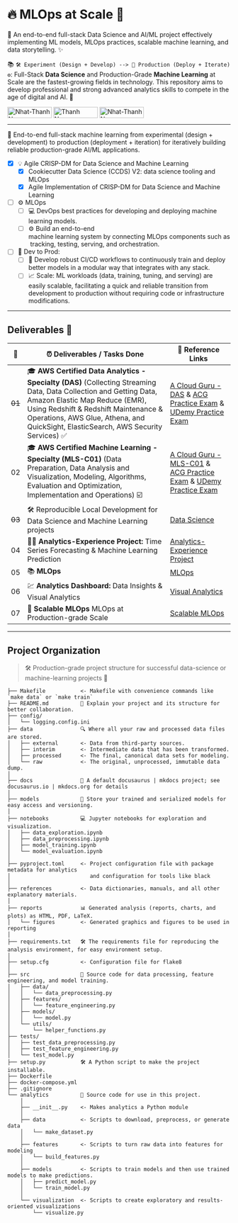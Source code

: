 # 🔥 MLOps at Scale 🦅

🌟 An end-to-end full-stack Data Science and AI/ML project effectively implementing ML models, MLOps practices, scalable machine learning, and data storytelling. ✨


📚 `🛠️ Experiment (Design + Develop) --> 🚀 Production (Deploy + Iterate) ⚙️`: Full-Stack **Data Science** and Production-Grade **Machine Learning** at Scale are the fastest-growing fields in technology. This repository aims to develop professional and strong advanced analytics skills to compete in the age of digital and AI. 🏁

<div align="left">
  <a href="https://www.linkedin.com/in/nnthanh" target="blank"><img align="center" src="https://img.shields.io/badge/-nnthanh-blue?style=flat-square&logo=Linkedin&logoColor=white&link=https://www.linkedin.com/in/nnthanh/" alt="Nhat-Thanh Nguyen" height="25" width="100" /></a>
  <a href="https://github.com/nnthanh101/" target="blank"><img align="center" src="https://img.shields.io/github/followers/nnthanh101?label=Follow&style=social&link=https://github.com/nnthanh101/" alt="Thanh Nguyen" height="25" width="100" /></a>
  <a href="https://www.facebook.com/groups/platformengineering" target="blank"><img align="center" src="https://img.shields.io/badge/Facebook-blue?style=flat-square&logo=facebook&logoColor=white&link=[https://www.linkedin.com/in/nnthanh/](https://www.facebook.com/groups/platformengineering)" alt="Nhat-Thanh Nguyen" height="25" width="100" /></a>  
</div>

---

🎯 End-to-end full-stack machine learning from experimental (design + development) to production (deployment + iteration) for iteratively building reliable production-grade AI/ML applications.

* [x] 💡 Agile CRISP-DM for Data Science and Machine Learning
  * [x] Cookiecutter Data Science (CCDS) V2: data science tooling and MLOps
  * [x] Agile Implementation of CRISP-DM for Data Science and Machine Learning
* [ ] ⚙️ MLOps
  * [ ] 💻 DevOps best practices for developing and deploying machine learning models.
  * [ ] ⚙️ Build an end-to-end machine learning system by connecting MLOps components such as tracking, testing, serving, and orchestration.
* [ ] 🚀 Dev to Prod:
  * [ ] 🐙 Develop robust CI/CD workflows to continuously train and deploy better models in a modular way that integrates with any stack.
  * [ ] 📈 Scale: ML workloads (data, training, tuning, and serving) are easily scalable, facilitating a quick and reliable transition from development to production without requiring code or infrastructure modifications.

---

## Deliverables 💎

|**:calendar:**|**:alarm_clock: Deliverables / Tasks Done**| **:link: Reference Links**|
|------|--------------------|---------------------|
|~~01~~| 🎓 **AWS Certified Data Analytics - Specialty (DAS)** (Collecting Streaming Data, Data Collection and Getting Data, Amazon Elastic Map Reduce (EMR), Using Redshift & Redshift Maintenance & Operations, AWS Glue, Athena, and QuickSight, ElasticSearch, AWS Security Services) ✅ | [A Cloud Guru - DAS](https://learn.acloud.guru/course/aws-certified-database-speciality-dbs-c01/dashboard) & [ACG Practice Exam](https://practice-exam.acloud.guru/9f55ebb2-12f8-4a55-a41b-fe5cb1917e30) & [UDemy Practice Exam](https://www.udemy.com/course/aws-certified-data-analytics-specialty-practice-exams-amazon/)|
|02| 🎓 **AWS Certified Machine Learning - Specialty (MLS-C01)** (Data Preparation, Data Analysis and Visualization, Modeling, Algorithms, Evaluation and Optimization, Implementation and Operations) ☑️ | [A Cloud Guru - MLS-C01](https://learn.acloud.guru/course/aws-certified-machine-learning-specialty/dashboard) & [ACG Practice Exam](https://practice-exam.acloud.guru/f87ac9a1-2d47-44f1-8e10-2a8e43959ef5) & [UDemy Practice Exam](https://www.udemy.com/course/aws-certified-machine-learning-specialty-practice-exams-amazon/) |  
|~~03~~| 🛠 Reproducible Local Development for Data Science and Machine Learning projects | [Data Science](https://github.com/nnthanh101/Data-Science) | 
|04| 👨‍💻 **Analytics-Experience Project:** Time Series Forecasting & Machine Learning Prediction | [Analytics-Experience Project](https://analytics-experience.pages.dev) |
|05| 📚 **MLOps** | [MLOps]() |
|06| 💹 **Analytics Dashboard:** Data Insights & Visual Analytics | [Visual Analytics]()|
|07| 🚀 **Scalable MLOps** MLOps at Production-grade Scale | [Scalable MLOps](#)|

--------

## Project Organization

> 🛠 Production-grade project structure for successful data-science or machine-learning projects 🚀

```
├── Makefile           <- Makefile with convenience commands like `make data` or `make train`
├── README.md          🤝 Explain your project and its structure for better collaboration.
├── config/
│   └── logging.config.ini
├── data               🔍 Where all your raw and processed data files are stored.
│   ├── external       <- Data from third-party sources.
│   ├── interim        <- Intermediate data that has been transformed.
│   ├── processed      <- The final, canonical data sets for modeling.
│   └── raw            <- The original, unprocessed, immutable data dump.
│
├── docs               📓 A default docusaurus | mkdocs project; see docusaurus.io | mkdocs.org for details
│
├── models             🧠 Store your trained and serialized models for easy access and versioning.
│
├── notebooks          💻 Jupyter notebooks for exploration and visualization.
│   ├── data_exploration.ipynb
│   ├── data_preprocessing.ipynb
│   ├── model_training.ipynb
│   └── model_evaluation.ipynb
│
├── pyproject.toml     <- Project configuration file with package metadata for analytics
│                         and configuration for tools like black
│
├── references         <- Data dictionaries, manuals, and all other explanatory materials.
│
├── reports            📊 Generated analysis (reports, charts, and plots) as HTML, PDF, LaTeX.
│   └── figures        <- Generated graphics and figures to be used in reporting
│
├── requirements.txt   🛠 The requirements file for reproducing the analysis environment, for easy environment setup.
│
├── setup.cfg          <- Configuration file for flake8
│
├── src                💾 Source code for data processing, feature engineering, and model training.
│   ├── data/
│   │   └── data_preprocessing.py
│   ├── features/
│   │   └── feature_engineering.py
│   ├── models/
│   │   └── model.py
│   └── utils/
│       └── helper_functions.py
├── tests/
│   ├── test_data_preprocessing.py
│   ├── test_feature_engineering.py
│   └── test_model.py
├── setup.py           🛠 A Python script to make the project installable.
├── Dockerfile
├── docker-compose.yml
├── .gitignore
└── analytics          🧩 Source code for use in this project.
    │
    ├── __init__.py    <- Makes analytics a Python module
    │
    ├── data           <- Scripts to download, preprocess, or generate data
    │   └── make_dataset.py
    │
    ├── features       <- Scripts to turn raw data into features for modeling
    │   └── build_features.py
    │
    ├── models         <- Scripts to train models and then use trained models to make predictions.           
    │   ├── predict_model.py
    │   └── train_model.py
    │
    └── visualization  <- Scripts to create exploratory and results-oriented visualizations
        └── visualize.py
```